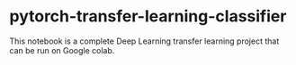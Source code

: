 # pytorch-transfer-learning-classifier

This notebook is a complete Deep Learning transfer learning project that can be run on Google colab. 
